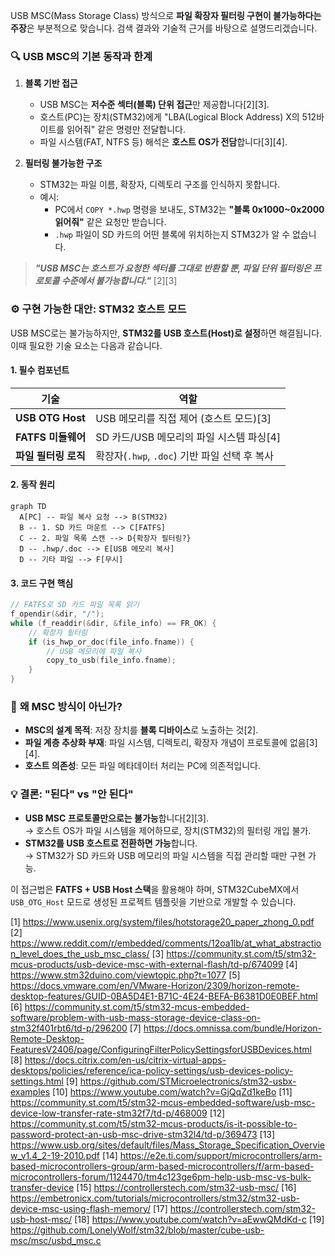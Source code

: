 USB MSC(Mass Storage Class) 방식으로 **파일 확장자 필터링 구현이 불가능하다는 주장**은 부분적으로 맞습니다. 검색 결과와 기술적 근거를 바탕으로 설명드리겠습니다.

### 🔍 **USB MSC의 기본 동작과 한계**
1. **블록 기반 접근**  
   - USB MSC는 **저수준 섹터(블록) 단위 접근**만 제공합니다[2][3].  
   - 호스트(PC)는 장치(STM32)에게 "LBA(Logical Block Address) X의 512바이트를 읽어줘" 같은 명령만 전달합니다.  
   - 파일 시스템(FAT, NTFS 등) 해석은 **호스트 OS가 전담**합니다[3][4].  

2. **필터링 불가능한 구조**  
   - STM32는 파일 이름, 확장자, 디렉토리 구조를 인식하지 못합니다.  
   - 예시:  
     - PC에서 `COPY *.hwp` 명령을 보내도, STM32는 **"블록 0x1000~0x2000 읽어줘"** 같은 요청만 받습니다.  
     - `.hwp` 파일이 SD 카드의 어떤 블록에 위치하는지 STM32가 알 수 없습니다.

> ***"USB MSC는 호스트가 요청한 섹터를 그대로 반환할 뿐, 파일 단위 필터링은 프로토콜 수준에서 불가능합니다."*** [2][3]

### ⚙️ **구현 가능한 대안: STM32 호스트 모드**
USB MSC로는 불가능하지만, **STM32를 USB 호스트(Host)로 설정**하면 해결됩니다. 이때 필요한 기술 요소는 다음과 같습니다.

#### 1. **필수 컴포넌트**
   | 기술                  | 역할                                                                 |
   |-----------------------|----------------------------------------------------------------------|
   | **USB OTG Host**      | USB 메모리를 직접 제어 (호스트 모드)[3]                              |
   | **FATFS 미들웨어**    | SD 카드/USB 메모리의 파일 시스템 파싱[4]                              |
   | **파일 필터링 로직**  | 확장자(`.hwp`, `.doc`) 기반 파일 선택 후 복사                          |

#### 2. **동작 원리**
   ```mermaid
   graph TD
     A[PC] -- 파일 복사 요청 --> B(STM32)
     B -- 1. SD 카드 마운트 --> C[FATFS]
     C -- 2. 파일 목록 스캔 --> D{확장자 필터링?}
     D -- .hwp/.doc --> E[USB 메모리 복사]
     D -- 기타 파일 --> F[무시]
   ```

#### 3. **코드 구현 핵심**
   ```c
   // FATFS로 SD 카드 파일 목록 읽기
   f_opendir(&dir, "/");
   while (f_readdir(&dir, &file_info) == FR_OK) {
       // 확장자 필터링
       if (is_hwp_or_doc(file_info.fname)) {
           // USB 메모리에 파일 복사
           copy_to_usb(file_info.fname);
       }
   }
   ```

### 📌 **왜 MSC 방식이 아닌가?**
- **MSC의 설계 목적**: 저장 장치를 **블록 디바이스**로 노출하는 것[2].  
- **파일 계층 추상화 부재**: 파일 시스템, 디렉토리, 확장자 개념이 프로토콜에 없음[3][4].  
- **호스트 의존성**: 모든 파일 메타데이터 처리는 PC에 의존적입니다.

### 💡 결론: **"된다" vs "안 된다"**
- **USB MSC 프로토콜만으로는 불가능**합니다[2][3].  
  → 호스트 OS가 파일 시스템을 제어하므로, 장치(STM32)의 필터링 개입 불가.  
- **STM32를 USB 호스트로 전환하면 가능**합니다.  
  → STM32가 SD 카드와 USB 메모리의 파일 시스템을 직접 관리할 때만 구현 가능.  

이 접근법은 **FATFS + USB Host 스택**을 활용해야 하며, STM32CubeMX에서 `USB_OTG_Host` 모드로 생성된 프로젝트 템플릿을 기반으로 개발할 수 있습니다.

[1] https://www.usenix.org/system/files/hotstorage20_paper_zhong_0.pdf
[2] https://www.reddit.com/r/embedded/comments/12oa1lb/at_what_abstraction_level_does_the_usb_msc_class/
[3] https://community.st.com/t5/stm32-mcus-products/usb-device-msc-with-external-flash/td-p/674099
[4] https://www.stm32duino.com/viewtopic.php?t=1077
[5] https://docs.vmware.com/en/VMware-Horizon/2309/horizon-remote-desktop-features/GUID-0BA5D4E1-B71C-4E24-BEFA-B6381D0E0BEF.html
[6] https://community.st.com/t5/stm32-mcus-embedded-software/problem-with-usb-mass-storage-device-class-on-stm32f401rbt6/td-p/296200
[7] https://docs.omnissa.com/bundle/Horizon-Remote-Desktop-FeaturesV2406/page/ConfiguringFilterPolicySettingsforUSBDevices.html
[8] https://docs.citrix.com/en-us/citrix-virtual-apps-desktops/policies/reference/ica-policy-settings/usb-devices-policy-settings.html
[9] https://github.com/STMicroelectronics/stm32-usbx-examples
[10] https://www.youtube.com/watch?v=GjQqZd1keBo
[11] https://community.st.com/t5/stm32-mcus-embedded-software/usb-msc-device-low-transfer-rate-stm32f7/td-p/468009
[12] https://community.st.com/t5/stm32-mcus-products/is-it-possible-to-password-protect-an-usb-msc-drive-stm32l4/td-p/369473
[13] https://www.usb.org/sites/default/files/Mass_Storage_Specification_Overview_v1.4_2-19-2010.pdf
[14] https://e2e.ti.com/support/microcontrollers/arm-based-microcontrollers-group/arm-based-microcontrollers/f/arm-based-microcontrollers-forum/1124470/tm4c123ge6pm-help-usb-msc-vs-bulk-transfer-device
[15] https://controllerstech.com/stm32-usb-msc/
[16] https://embetronicx.com/tutorials/microcontrollers/stm32/stm32-usb-device-msc-using-flash-memory/
[17] https://controllerstech.com/stm32-usb-host-msc/
[18] https://www.youtube.com/watch?v=aEwwQMdKd-c
[19] https://github.com/LonelyWolf/stm32/blob/master/cube-usb-msc/msc/usbd_msc.c
